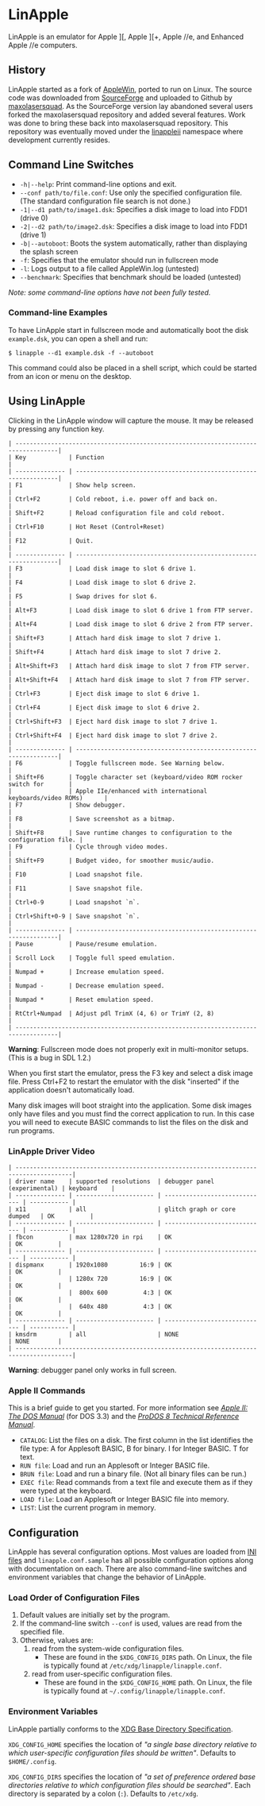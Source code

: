 LinApple
========

LinApple is an emulator for Apple ][, Apple ][+, Apple //e, and
Enhanced Apple //e computers.

History
-------

LinApple started as a fork of [AppleWin], ported to run on Linux. The
source code was downloaded from [SourceForge] and uploaded to Github
by [maxolasersquad]. As the SourceForge version lay abandoned several
users forked the maxolasersquad repository and added several features.
Work was done to bring these back into maxolasersquad repository. This
repository was eventually moved under the [linappleii] namespace where
development currently resides.

[AppleWin]: https://github.com/AppleWin/AppleWin
[SourceForge]: http://linapple.sourceforge.net/
[maxolasersquad]: https://github.com/maxolasersquad
[linappleii]: https://github.com/linappleii


Command Line Switches
---------------------

* `-h|--help`: Print command-line options and exit.
* `--conf path/to/file.conf`: Use only the specified configuration file.
  (The standard configuration file search is not done.)
* `-1|--d1 path/to/image1.dsk`: Specifies a disk image to load into FDD1 (drive 0)
* `-2|--d2 path/to/image2.dsk`: Specifies a disk image to load into FDD1 (drive 1)
* `-b|--autoboot`: Boots the system automatically, rather than displaying the splash screen
* `-f`: Specifies that the emulator should run in fullscreen mode
* `-l`: Logs output to a file called AppleWin.log (untested)
* `--benchmark`: Specifies that benchmark should be loaded (untested)

_Note: some command-line options have not been fully tested._

### Command-line Examples

To have LinApple start in fullscreen mode and automatically boot the
disk `example.dsk`, you can open a shell and run:

    $ linapple --d1 example.dsk -f --autoboot

This command could also be placed in a shell script, which could be
started from an icon or menu on the desktop.


Using LinApple
--------------

Clicking in the LinApple window will capture the mouse. It may be
released by pressing any function key.

~~~text
| ----------------------------------------------------------------------------------|
| Key            | Function                                                         |
| -------------- | -----------------------------------------------------------------|
| F1             | Show help screen.                                                |
| Ctrl+F2        | Cold reboot, i.e. power off and back on.                         |
| Shift+F2       | Reload configuration file and cold reboot.                       |
| Ctrl+F10       | Hot Reset (Control+Reset)                                        |
| F12            | Quit.                                                            |
| -------------- | -----------------------------------------------------------------|
| F3             | Load disk image to slot 6 drive 1.                               |
| F4             | Load disk image to slot 6 drive 2.                               |
| F5             | Swap drives for slot 6.                                          |
| Alt+F3         | Load disk image to slot 6 drive 1 from FTP server.               |
| Alt+F4         | Load disk image to slot 6 drive 2 from FTP server.               |
| Shift+F3       | Attach hard disk image to slot 7 drive 1.                        |
| Shift+F4       | Attach hard disk image to slot 7 drive 2.                        |
| Alt+Shift+F3   | Attach hard disk image to slot 7 from FTP server.                |
| Alt+Shift+F4   | Attach hard disk image to slot 7 from FTP server.                |
| Ctrl+F3        | Eject disk image to slot 6 drive 1.                              |
| Ctrl+F4        | Eject disk image to slot 6 drive 2.                              |
| Ctrl+Shift+F3  | Eject hard disk image to slot 7 drive 1.                         |
| Ctrl+Shift+F4  | Eject hard disk image to slot 7 drive 2.                         |
| -------------- | -----------------------------------------------------------------|
| F6             | Toggle fullscreen mode. See Warning below.                       |
| Shift+F6       | Toggle character set (keyboard/video ROM rocker switch for       |
|                | Apple IIe/enhanced with international keyboards/video ROMs)      |
| F7             | Show debugger.                                                   |
| F8             | Save screenshot as a bitmap.                                     |
| Shift+F8       | Save runtime changes to configuration to the configuration file. |
| F9             | Cycle through video modes.                                       |
| Shift+F9       | Budget video, for smoother music/audio.                          |
| F10            | Load snapshot file.                                              |
| F11            | Save snapshot file.                                              |
| Ctrl+0-9       | Load snapshot `n`.                                               |
| Ctrl+Shift+0-9 | Save snapshot `n`.                                               |
| -------------- | -----------------------------------------------------------------|
| Pause          | Pause/resume emulation.                                          |
| Scroll Lock    | Toggle full speed emulation.                                     |
| Numpad +       | Increase emulation speed.                                        |
| Numpad -       | Decrease emulation speed.                                        |
| Numpad *       | Reset emulation speed.                                           |
| RtCtrl+Numpad  | Adjust pdl TrimX (4, 6) or TrimY (2, 8)                          |
| ----------------------------------------------------------------------------------|
~~~

**Warning**: Fullscreen mode does not properly exit in multi-monitor
setups.  (This is a bug in SDL 1.2.)

When you first start the emulator, press the F3 key and select a disk
image file. Press Ctrl+F2 to restart the emulator with the disk
"inserted" if the application doesn't automatically load.

Many disk images will boot straight into the application. Some disk
images only have files and you must find the correct application to
run. In this case you will need to execute BASIC commands to list the
files on the disk and run programs.

### LinApple Driver Video

~~~text
| --------------------------------------------------------------------------------------|
| driver name    | supported resolutions  | debugger panel (experimental) | keyboard    |
| -------------- | ---------------------- | ----------------------------- | ----------- |
| x11            | all                    | glitch graph or core dumped   | OK          |
| -------------- | ---------------------- | ----------------------------- | ----------- |
| fbcon          | max 1280x720 in rpi    | OK                            | OK          |
| -------------- | ---------------------- | ----------------------------- | ----------- |
| dispmanx       | 1920x1080         16:9 | OK                            | OK          |
|                | 1280x 720         16:9 | OK                            | OK          |
|                |  800x 600          4:3 | OK                            | OK          |
|                |  640x 480          4:3 | OK                            | OK          |
| -------------- | ---------------------- | ----------------------------- | ----------- |
| kmsdrm         | all                    | NONE                          | NONE        |
| --------------------------------------------------------------------------------------|
~~~

**Warning**: debugger panel only works in full screen.

### Apple II Commands

This is a brief guide to get you started. For more information see
[_Apple II: The DOS Manual_][dos3.3] (for DOS 3.3) and the [_ProDOS 8
Technical Reference Manual_][prodos].

- `CATALOG`: List the files on a disk. The first column in the list
  identifies the file type: A for Applesoft BASIC, B for binary. I for
  Integer BASIC. T for text.
- `RUN file`: Load and run an Applesoft or Integer BASIC file.
- `BRUN file`: Load and run a binary file. (Not all binary files can
  be run.)
- `EXEC file`: Read commands from a text file and execute them as if
  they were typed at the keyboard.
- `LOAD file`: Load an Applesoft or Integer BASIC file into memory.
- `LIST`: List the current program in memory.

[prodos]: http://www.easy68k.com/paulrsm/6502/PDOS8TRM.HTM
[dos3.3]: https://archive.org/details/a2_the_DOS_Manual/page/n2/mode/1up


Configuration
-------------

LinApple has several configuration options. Most values are loaded
from [INI files](https://en.wikipedia.org/wiki/INI_file) and
`linapple.conf.sample` has all possible configuration options along
with documentation on each. There are also command-line switches and
environment variables that change the behavior of LinApple.

### Load Order of Configuration Files

1. Default values are initially set by the program.
2. If the command-line switch `--conf` is used, values are read from
   the specified file.
3. Otherwise, values are:
   1. read from the system-wide configuration files.
      * These are found in the `$XDG_CONFIG_DIRS` path. On Linux, the
        file is typically found at `/etc/xdg/linapple/linapple.conf`.
   2. read from user-specific configuration files.
      * These are found in the `$XDG_CONFIG_HOME` path. On Linux, the
        file is typically found at `~/.config/linapple/linapple.conf`.

### Environment Variables

LinApple partially conforms to the [XDG Base Directory Specification][xdg].

`XDG_CONFIG_HOME` specifies the location of _"a single base directory
relative to which user-specific configuration files should be
written"_. Defaults to `$HOME/.config`.

`XDG_CONFIG_DIRS` specifies the location of _"a set of preference
ordered base directories relative to which configuration files should
be searched"_. Each directory is separated by a colon (`:`). Defaults
to `/etc/xdg`.

[xdg]: https://specifications.freedesktop.org/basedir-spec/basedir-spec-latest.html
